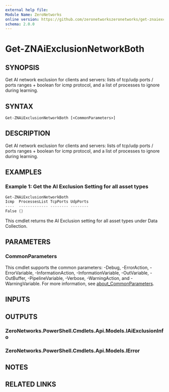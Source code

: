 ```yaml
---
external help file:
Module Name: ZeroNetworks
online version: https://github.com/zeronetworkszeronetworks/get-znaiexclusionnetworkboth
schema: 2.0.0
---
```


# Get-ZNAiExclusionNetworkBoth

## SYNOPSIS
Get AI network exclusion for clients and servers: lists of tcp/udp ports / ports ranges + boolean for icmp protocol, and a list of processes to ignore during learning.

## SYNTAX

```
Get-ZNAiExclusionNetworkBoth [<CommonParameters>]
```

## DESCRIPTION
Get AI network exclusion for clients and servers: lists of tcp/udp ports / ports ranges + boolean for icmp protocol, and a list of processes to ignore during learning.

## EXAMPLES

### Example 1: Get the AI Exclusion Setting for all asset types
```powershell
Get-ZNAiExclusionNetworkBoth
Icmp  ProcessesList TcpPorts UdpPorts
----  ------------- -------- --------
False {}
```

This cmdlet returns the AI Exclusion setting for all asset types under Data Collection.

## PARAMETERS

### CommonParameters
This cmdlet supports the common parameters: -Debug, -ErrorAction, -ErrorVariable, -InformationAction, -InformationVariable, -OutVariable, -OutBuffer, -PipelineVariable, -Verbose, -WarningAction, and -WarningVariable. For more information, see [about_CommonParameters](http://go.microsoft.com/fwlink/?LinkID=113216).

## INPUTS

## OUTPUTS

### ZeroNetworks.PowerShell.Cmdlets.Api.Models.IAiExclusionInfo

### ZeroNetworks.PowerShell.Cmdlets.Api.Models.IError

## NOTES

## RELATED LINKS

